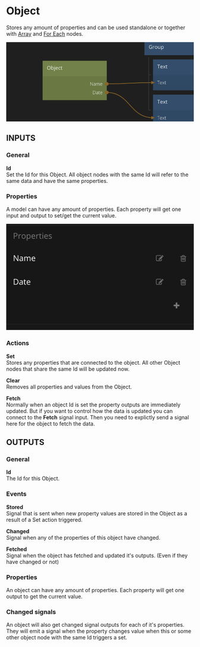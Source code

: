 # Object

Stores any amount of properties and can be used standalone or together with [Array](nodes/data/array.md) and [For Each](nodes/data/for-each.md) nodes.

![](object.png ':class=img-size-m')

## INPUTS
### General

**Id**  
Set the Id for this Object. All object nodes with the same Id will refer to the same data and have the same properties. 

### Properties
A model can have any amount of properties. Each property will get one input and output to set/get the current value.

![](object-props.png ':class=img-size-s')

### Actions
**Set**  
Stores any properties that are connected to the object. All other Object nodes that share the same Id will be updated now.

**Clear**  
Removes all properties and values from the Object.

**Fetch**  
Normally when an object Id is set the property outputs are immediately updated. But if you want to control how the data is updated you can connect to the **Fetch** signal input. Then you need to explictly send a signal here for the object to fetch the data.

## OUTPUTS
### General
**Id**  
The Id for this Object.

### Events
**Stored**  
Signal that is sent when new property values are stored in the Object as a result of a Set action triggered.

**Changed**  
Signal when any of the properties of this object have changed.

**Fetched**  
Signal when the object has fetched and updated it's outputs. (Even if they have changed or not)

### Properties
An object can have any amount of properties. Each property will get one output to get the current value.

### Changed signals
An object will also get changed signal outputs for each of it's properties. They will emit a signal when the property changes value when this or some other object node with the same Id triggers a set.
